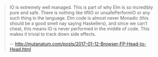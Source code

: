 >IO is extremely well managed. This is part of why Elm is so incredibly pure and safe. There is nothing like liftIO or unsafePerformIO or any such thing in the language. Elm code is almost never Monadic (this should be a good smell nay saying Haskellers), and since we can’t cheat, this means IO is never performed in the middle of code. This makes it trivial to track down side effects.
>
>-- http://mutanatum.com/posts/2017-01-12-Browser-FP-Head-to-Head.html
